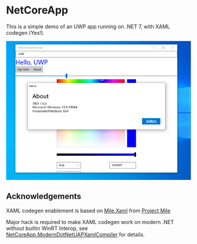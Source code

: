 # NetCoreApp

This is a simple demo of an UWP app running on .NET 7, with XAML codegen (Yes!).

![demo](Images/demo.png)

## Acknowledgements

XAML codegen enablement is based on [Mile.Xaml](https://github.com/ProjectMile/Mile.Xaml) from [Project Mile](https://github.com/ProjectMile)

Major hack is required to make XAML codegen work on modern .NET without builtin WinRT Interop, see [NetCoreApp.ModernDotNetUAPXamlCompiler](Props/NetCoreApp.ModernDotNetUAPXamlCompiler.targets) for details.
